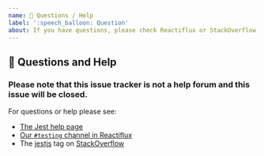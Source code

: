 ```yaml
---
name: 💬 Questions / Help
label: ':speech_balloon: Question'
about: If you have questions, please check Reactiflux or StackOverflow
---
```


<!-- Love Jest? Please consider supporting our collective: 👉  https://opencollective.com/jest/donate -->

## 💬 Questions and Help

### Please note that this issue tracker is not a help forum and this issue will be closed.

For questions or help please see:

- [The Jest help page](https://jestjs.io/help)
- [Our `#testing` channel in Reactiflux](https://discord.gg/j6FKKQQrW9)
- The [jestjs](https://stackoverflow.com/questions/tagged/jestjs) tag on [StackOverflow](https://stackoverflow.com/questions/ask)
